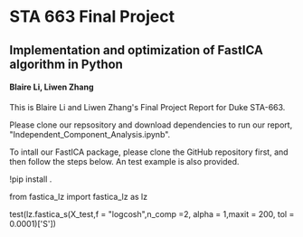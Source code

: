# STA 663 Final Project

## Implementation and optimization of FastICA algorithm in Python

#### Blaire Li, Liwen Zhang

This is Blaire Li and Liwen Zhang's Final Project Report for Duke STA-663.

Please clone our repsository and download dependencies to run our report, "Independent_Component_Analysis.ipynb".


To intall our FastICA package, please clone the GitHub repository first, and then follow the steps below. An test example is also provided.

!pip install .

from fastica_lz import fastica_lz as lz

test(lz.fastica_s(X_test,f = "logcosh",n_comp =2, alpha = 1,maxit = 200, tol = 0.0001)['S'])
